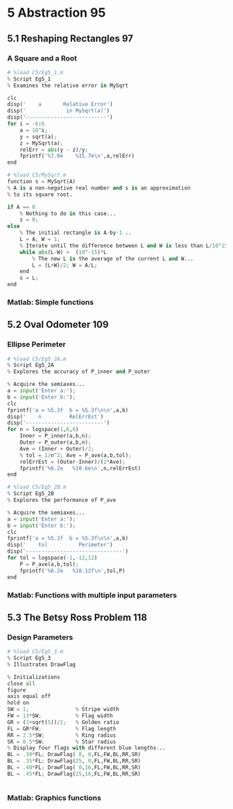 
# 5 Abstraction 95

## 5.1 Reshaping Rectangles 97

### A Square and a Root


```python
# %load C5/Eg5_1.m
% Script Eg5_1
% Examines the relative error in MySqrt

clc
disp('    a       Relative Error')
disp('             in MySqrt(a)')
disp('--------------------------')
for i = -6:6
    a = 10^i;
    y = sqrt(a);
    z = MySqrt(a);
    relErr = abs(y - z)/y;
    fprintf('%7.0e    %15.7e\n',a,relErr)
end
```


```python
# %load C5/MySqrt.m
function s = MySqrt(A)
% A is a non-negative real number and s is an approximation
% to its square root.

if A == 0
    % Nothing to do in this case...
    s = 0;
else
    % The initial rectangle is A-by-1...
    L = A; W = 1;
    % Iterate until the difference between L and W is less than L/10^15...
    while abs(L-W) >  (10^-15)*L
        % The new L is the average of the current L and W...
        L = (L+W)/2; W = A/L;
    end
    s = L;
end


```

### Matlab: Simple functions

## 5.2 Oval Odometer 109

### Ellipse Perimeter


```python
# %load C5/Eg5_2A.m
% Script Eg5_2A
% Explores the accuracy of P_inner and P_outer

% Acquire the semiaxes...
a = input('Enter a:');
b = input('Enter b:');
clc
fprintf('a = %5.3f  b = %5.3f\n\n',a,b)
disp('    n         RelErrEst')
disp('-------------------------')
for n = logspace(1,6,6)
    Inner = P_inner(a,b,n);
    Outer = P_outer(a,b,n);
    Ave = (Inner + Outer)/2;
    % tol = 1/n^2; Ave = P_ave(a,b,tol);
    relErrEst = (Outer-Inner)/(2*Ave);
    fprintf('%6.2e   %10.6e\n',n,relErrEst)
end
```


```python
# %load C5/Eg5_2B.m
% Script Eg5_2B
% Explores the performance of P_ave

% Acquire the semiaxes...
a = input('Enter a:');
b = input('Enter b:');
clc
fprintf('a = %5.3f  b = %5.3f\n\n',a,b)
disp('    tol          Perimeter')
disp('-------------------------------')
for tol = logspace(-1,-12,12)
    P = P_ave(a,b,tol);
    fprintf('%6.2e   %18.12f\n',tol,P)
end
```

### Matlab: Functions with multiple input parameters

## 5.3 The Betsy Ross Problem 118

### Design Parameters


```python
# %load C5/Eg5_3.m
% Script Eg5_3
% Illustrates DrawFlag

% Initializations
close all
figure
axis equal off
hold on
SW = 1;               % Stripe width
FW = 13*SW;           % Flag width
GR = (1+sqrt(5))/2;   % Golden ratio
FL = GR*FW;           % Flag length
RR = 2.5*SW;          % Ring radius
SR = 0.5*SW;          % Star radius
% Display four flags with different blue lengths...
BL = .30*FL; DrawFlag( 0, 0,FL,FW,BL,RR,SR)
BL = .35*FL; DrawFlag(25, 0,FL,FW,BL,RR,SR)
BL = .40*FL; DrawFlag( 0,16,FL,FW,BL,RR,SR)
BL = .45*FL; DrawFlag(25,16,FL,FW,BL,RR,SR)



```

### Matlab: Graphics functions


```python

```
